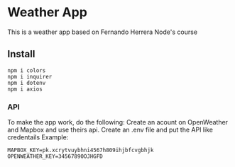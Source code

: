 # Weather App

This is a weather app based on Fernando Herrera Node's course


## Install
```
npm i colors
npm i inquirer
npm i dotenv
npm i axios
```

### API
To make the app work, do the following:
Create an acount on OpenWeather and Mapbox and use theirs api.
Create an .env file and put the API like credentails
Example:
```
MAPBOX_KEY=pk.xcrytvuybhni4567h809ihjbfcvgbhjk
OPENWEATHER_KEY=34567890OJHGFD
```